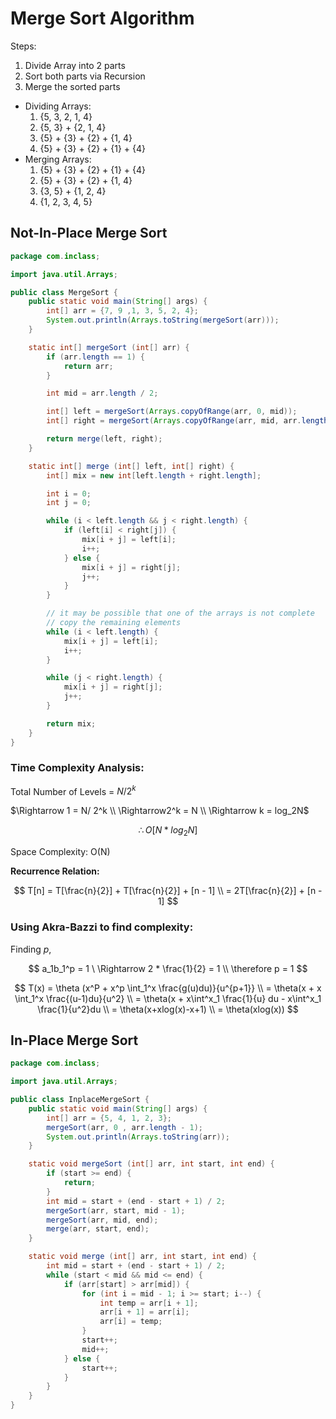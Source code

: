 # Merge Sort Algorithm

Steps:

1. Divide Array into 2 parts
2. Sort both parts via Recursion
3. Merge the sorted parts
- Dividing Arrays:
    1. {5, 3, 2, 1, 4}
    2. {5, 3} + {2, 1, 4}
    3. {5} + {3} + {2} + {1, 4}
    4. {5} + {3} + {2} + {1} + {4}
- Merging Arrays:
    1. {5} + {3} + {2} + {1} + {4}
    2. {5} + {3} + {2} + {1, 4}
    3. {3, 5} + {1, 2, 4}
    4. {1, 2, 3, 4, 5}

## Not-In-Place Merge Sort

```java
package com.inclass;

import java.util.Arrays;

public class MergeSort {
    public static void main(String[] args) {
        int[] arr = {7, 9 ,1, 3, 5, 2, 4};
        System.out.println(Arrays.toString(mergeSort(arr)));
    }

    static int[] mergeSort (int[] arr) {
        if (arr.length == 1) {
            return arr;
        }

        int mid = arr.length / 2;

        int[] left = mergeSort(Arrays.copyOfRange(arr, 0, mid));
        int[] right = mergeSort(Arrays.copyOfRange(arr, mid, arr.length));

        return merge(left, right);
    }

    static int[] merge (int[] left, int[] right) {
        int[] mix = new int[left.length + right.length];

        int i = 0;
        int j = 0;

        while (i < left.length && j < right.length) {
            if (left[i] < right[j]) {
                mix[i + j] = left[i];
                i++;
            } else {
                mix[i + j] = right[j];
                j++;
            }
        }

        // it may be possible that one of the arrays is not complete
        // copy the remaining elements
        while (i < left.length) {
            mix[i + j] = left[i];
            i++;
        }

        while (j < right.length) {
            mix[i + j] = right[j];
            j++;
        }

        return mix;
    }
}
```

### Time Complexity Analysis:

Total Number of Levels = ${N}/ {2^k}$

$\Rightarrow 1 = N/ 2^k \\ \Rightarrow2^k = N \\ \Rightarrow k = log_2N$

$$
\therefore O[N * log_2N]
$$

Space Complexity: O(N)

**Recurrence Relation:**

$$
T[n] = T[\frac{n}{2}] + T[\frac{n}{2}] + [n - 1] \\ =  2T[\frac{n}{2}] + [n - 1]
$$

### Using Akra-Bazzi to find complexity:

Finding $p,$

$$
a_1b_1^p = 1 \ \Rightarrow 2 * \frac{1}{2} = 1 \\
\therefore p = 1
$$

$$
T(x) = \theta (x^P + x^p \int_1^x \frac{g(u)du)}{u^{p+1}} \\ 
= \theta(x + x \int_1^x \frac{(u-1)du}{u^2} \\
= \theta(x + x\int^x_1 \frac{1}{u} du - x\int^x_1 \frac{1}{u^2}du \\
= \theta(x+xlog(x)-x+1) \\
= \theta(xlog(x))
$$

## In-Place Merge Sort

```java
package com.inclass;

import java.util.Arrays;

public class InplaceMergeSort {
    public static void main(String[] args) {
        int[] arr = {5, 4, 1, 2, 3};
        mergeSort(arr, 0 , arr.length - 1);
        System.out.println(Arrays.toString(arr));
    }

    static void mergeSort (int[] arr, int start, int end) {
        if (start >= end) {
            return;
        }
        int mid = start + (end - start + 1) / 2;
        mergeSort(arr, start, mid - 1);
        mergeSort(arr, mid, end);
        merge(arr, start, end);
    }

    static void merge (int[] arr, int start, int end) {
        int mid = start + (end - start + 1) / 2;
        while (start < mid && mid <= end) {
            if (arr[start] > arr[mid]) {
                for (int i = mid - 1; i >= start; i--) {
                    int temp = arr[i + 1];
                    arr[i + 1] = arr[i];
                    arr[i] = temp;
                }
                start++;
                mid++;
            } else {
                start++;
            }
        }
    }
}
```
